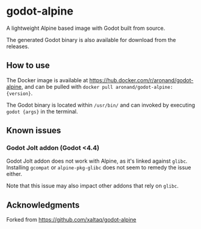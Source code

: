 # godot-alpine

A lightweight Alpine based image with Godot built from source.

The generated Godot binary is also available for download from the releases.

## How to use

The Docker image is available at https://hub.docker.com/r/aronand/godot-alpine,
and can be pulled with `docker pull aronand/godot-alpine:{version}`.

The Godot binary is located within `/usr/bin/` and can invoked by executing `godot {args}`
in the terminal.

## Known issues

### Godot Jolt addon (Godot <4.4)

Godot Jolt addon does not work with Alpine, as it's linked against `glibc`.
Installing `gcompat` or `alpine-pkg-glibc` does not seem to remedy the issue either.

Note that this issue may also impact other addons that rely on `glibc`. 

## Acknowledgments

Forked from https://github.com/xaltaq/godot-alpine
